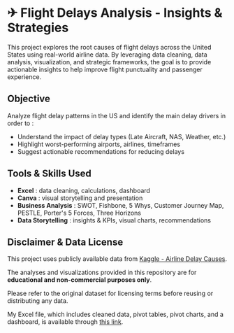 # ✈ Flight Delays Analysis - Insights & Strategies

This project explores the root causes of flight delays across the United States using real-world airline data. By leveraging data cleaning, data analysis, visualization, and strategic frameworks, the goal is to provide actionable insights to help improve flight punctuality and passenger experience.



## Objective

Analyze flight delay patterns in the US and identify the main delay drivers in order to :

- Understand the impact of delay types (Late Aircraft, NAS, Weather, etc.)
- Highlight worst-performing airports, airlines, timeframes
- Suggest actionable recommendations for reducing delays


## Tools & Skills Used

- **Excel** : data cleaning, calculations, dashboard
- **Canva** : visual storytelling and presentation
- **Business Analysis** : SWOT, Fishbone, 5 Whys, Customer Journey Map, PESTLE, Porter's 5 Forces, Three Horizons
- **Data Storytelling** : insights & KPIs, visual charts, recommendations


## Disclaimer & Data License

This project uses publicly available data from [Kaggle - Airline Delay Causes](https://www.kaggle.com/datasets/giovamata/airlinedelaycauses).

The analyses and visualizations provided in this repository are for **educational and non-commercial purposes only**.

Please refer to the original dataset for licensing terms before reusing or distributing any data.

My Excel file, which includes cleaned data, pivot tables, pivot charts, and a dashboard, is available through [this link](https://docs.google.com/spreadsheets/d/1I_QAF7XavzlU7tOGqK-rm_wthgZZ_9Mm/edit?usp=sharing&ouid=117310149552030308114&rtpof=true&sd=true).

